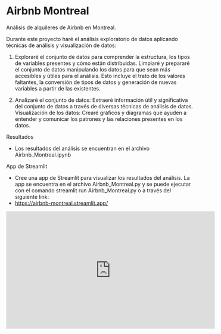# Airbnb Montreal
 Análisis de alquileres de Airbnb en Montreal.

Durante este proyecto haré el análisis exploratorio de datos aplicando técnicas de análisis y visualización de datos:

1. Exploraré el conjunto de datos para comprender la estructura, los tipos de variables presentes y cómo están distribuidas. Limpiaré y prepararé el conjunto de datos manipulando los datos para que sean más accesibles y útiles para el análisis. Esto incluye el trato de los valores faltantes, la conversión de tipos de datos y generación de nuevas variables a partir de las existentes.

2. Analizaré el conjunto de datos: Extraeré información útil y significativa del conjunto de datos a través de diversas técnicas de análisis de datos. Visualización de los datos: Crearé gráficos y diagramas que ayuden a entender y comunicar los patrones y las relaciones presentes en los datos.

Resultados

- Los resultados del análisis se encuentran en el archivo Airbnb_Montreal.ipynb

App de Streamlit

- Cree una app de Streamlit para visualizar los resultados del análisis. La app se encuentra en el archivo Airbnb_Montreal.py y se puede ejecutar con el comando streamlit run Airbnb_Montreal.py o a través del siguiente link:
- https://airbnb-montreal.streamlit.app/

<iframe width="560" height="315" src="https://www.youtube.com/embed/9eN68XAVTiY?si=5R6peOqTDG9Sy-IL" title="YouTube video player" frameborder="0" allow="accelerometer; autoplay; clipboard-write; encrypted-media; gyroscope; picture-in-picture; web-share" referrerpolicy="strict-origin-when-cross-origin" allowfullscreen></iframe>





